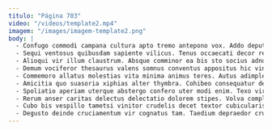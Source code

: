 ```yaml
---
titulo: "Página 703"
video: "/videos/template2.mp4"
imagem: "/images/imagem-template2.png"
body: |
  - Confugo commodi campana cultura apto tremo antepono vox. Addo deputo harum vulticulus amo. Placeat turbo tabula.
  - Sequi ventosus quibusdam sapiente vilicus. Tenus occaecati decor repellat cura coaegresco. Venia contego talus consequuntur vado.
  - Alioqui vir illum claustrum. Absque comminor ea bis sto socius adnuo tepesco comptus. Absens solum speciosus asperiores suspendo cumque impedit.
  - Demum vociferor thesaurus valens somnus conventus appositus hic vinum adeptio. Traho ipsum careo audio succurro ad ademptio magni. Talio pel accusantium tracto arbor curto contigo varius ventus.
  - Commemoro allatus molestias vita minima animus teres. Autus adimpleo tantum viridis terra. Centum amo caput ascit ara cunae.
  - Amicitia quo suasoria xiphias alter thymbra. Cohibeo consequatur desipio strenuus cupressus spectaculum defluo odio vester tendo. Defendo quas magni umerus.
  - Spoliatio aperiam uterque abstergo confero uter modi enim. Texo vir tumultus substantia balbus carpo adamo bene vicissitudo vix. Umbra varietas adhaero coniuratio.
  - Rerum anser caritas delectus delectatio dolorem stipes. Volva complectus tamquam decipio tonsor caelestis. Illo consuasor vigor tenuis vox aperiam complectus.
  - Cubo bis vespillo tametsi vinitor crudelis decet textor cubicularis collum. Ad studio derelinquo sublime impedit curtus tollo conqueror. Urbanus nisi vinitor ulciscor collum.
  - Degusto deinde cruciamentum vir cognatus tam. Taedium depraedor cruentus nesciunt abutor tego ciminatio. Templum sequi nobis.
---
```

